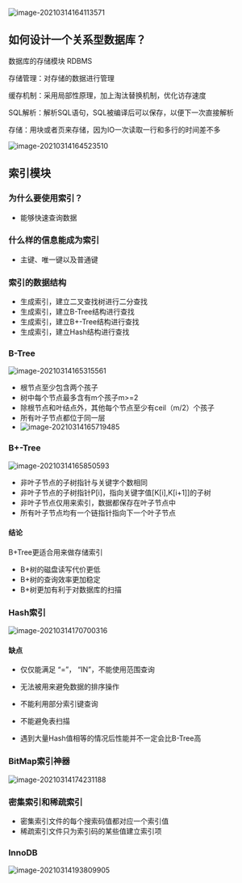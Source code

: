 ![image-20210314164113571](../photos/image-20210314164113571.png)

## 如何设计一个关系型数据库？

数据库的存储模块 RDBMS

存储管理：对存储的数据进行管理

缓存机制：采用局部性原理，加上淘汰替换机制，优化访存速度

SQL解析：解析SQL语句，SQL被编译后可以保存，以便下一次直接解析

存储：用块或者页来存储，因为IO一次读取一行和多行的时间差不多

![image-20210314164523510](../photos/image-20210314164523510.png)

## 索引模块

### **为什么要使用索引？**

- 能够快速查询数据

### **什么样的信息能成为索引**

- 主键、唯一键以及普通键

### **索引的数据结构**

- 生成索引，建立二叉查找树进行二分查找
- 生成索引，建立B-Tree结构进行查找
- 生成索引，建立B+-Tree结构进行查找
- 生成索引，建立Hash结构进行查找

### **B-Tree**

![image-20210314165315561](../photos/image-20210314165315561.png)

- 根节点至少包含两个孩子
- 树中每个节点最多含有m个孩子m>=2
- 除根节点和叶结点外，其他每个节点至少有ceil（m/2）个孩子
- 所有叶子节点都位于同一层
- ![image-20210314165719485](../photos/image-20210314165719485.png)



### **B+-Tree** 

![image-20210314165850593](../photos/image-20210314165850593.png)

- 非叶子节点的子树指针与关键字个数相同
- 非叶子节点的子树指针P[i]，指向关键字值[K[i],K[i+1]]的子树
- 非叶子节点仅用来索引，数据都保存在叶子节点中
- 所有叶子节点均有一个链指针指向下一个叶子节点

#### **结论**

B+Tree更适合用来做存储索引

- B+树的磁盘读写代价更低
- B+树的查询效率更加稳定
- B+树更加有利于对数据库的扫描

### Hash索引

![image-20210314170700316](../photos/image-20210314170700316.png)

#### 缺点

- 仅仅能满足 “=”， “IN”，不能使用范围查询
- 无法被用来避免数据的排序操作
- 不能利用部分索引键查询

- 不能避免表扫描
- 遇到大量Hash值相等的情况后性能并不一定会比B-Tree高

### BitMap索引神器

![image-20210314174231188](../photos/image-20210314174231188.png)

### 密集索引和稀疏索引

- 密集索引文件的每个搜索码值都对应一个索引值
- 稀疏索引文件只为索引码的某些值建立索引项

### InnoDB

![image-20210314193809905](../photos/image-20210314193809905.png)